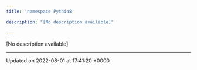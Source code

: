 ```yaml
---
title: 'namespace Pythia8'

description: "[No description available]"

---
```







[No description available]






-------------------------------

Updated on 2022-08-01 at 17:41:20 +0000